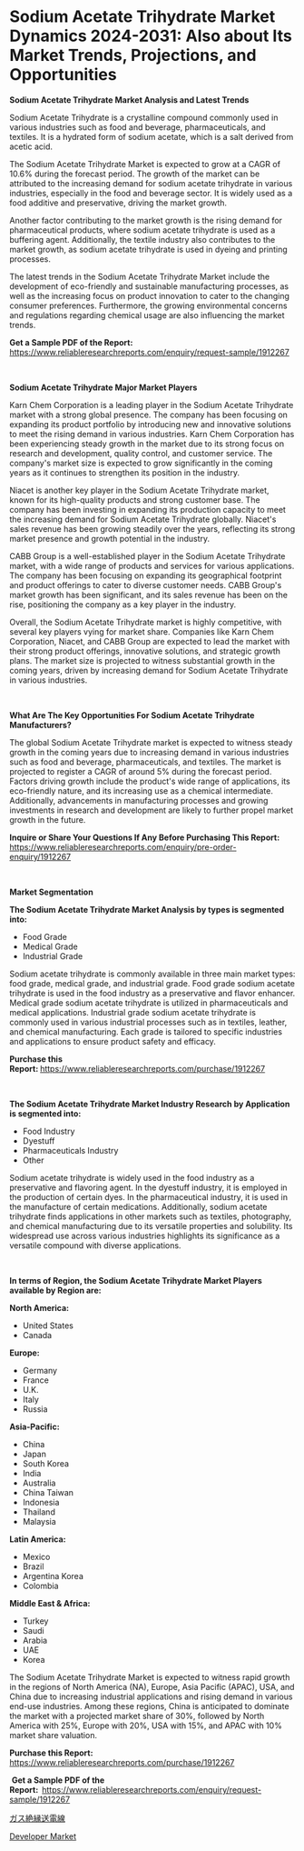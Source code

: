 <p><h1>Sodium Acetate Trihydrate Market Dynamics 2024-2031: Also about Its Market Trends, Projections, and Opportunities</h1></p><p><strong>Sodium Acetate Trihydrate Market Analysis and Latest Trends</strong></p>
<p><p>Sodium Acetate Trihydrate is a crystalline compound commonly used in various industries such as food and beverage, pharmaceuticals, and textiles. It is a hydrated form of sodium acetate, which is a salt derived from acetic acid.</p><p>The Sodium Acetate Trihydrate Market is expected to grow at a CAGR of 10.6% during the forecast period. The growth of the market can be attributed to the increasing demand for sodium acetate trihydrate in various industries, especially in the food and beverage sector. It is widely used as a food additive and preservative, driving the market growth.</p><p>Another factor contributing to the market growth is the rising demand for pharmaceutical products, where sodium acetate trihydrate is used as a buffering agent. Additionally, the textile industry also contributes to the market growth, as sodium acetate trihydrate is used in dyeing and printing processes.</p><p>The latest trends in the Sodium Acetate Trihydrate Market include the development of eco-friendly and sustainable manufacturing processes, as well as the increasing focus on product innovation to cater to the changing consumer preferences. Furthermore, the growing environmental concerns and regulations regarding chemical usage are also influencing the market trends.</p></p>
<p><strong>Get a Sample PDF of the Report:&nbsp;</strong> <a href="https://www.reliableresearchreports.com/enquiry/request-sample/1912267">https://www.reliableresearchreports.com/enquiry/request-sample/1912267</a></p>
<p>&nbsp;</p>
<p><strong>Sodium Acetate Trihydrate Major Market Players</strong></p>
<p><p>Karn Chem Corporation is a leading player in the Sodium Acetate Trihydrate market with a strong global presence. The company has been focusing on expanding its product portfolio by introducing new and innovative solutions to meet the rising demand in various industries. Karn Chem Corporation has been experiencing steady growth in the market due to its strong focus on research and development, quality control, and customer service. The company's market size is expected to grow significantly in the coming years as it continues to strengthen its position in the industry.</p><p>Niacet is another key player in the Sodium Acetate Trihydrate market, known for its high-quality products and strong customer base. The company has been investing in expanding its production capacity to meet the increasing demand for Sodium Acetate Trihydrate globally. Niacet's sales revenue has been growing steadily over the years, reflecting its strong market presence and growth potential in the industry.</p><p>CABB Group is a well-established player in the Sodium Acetate Trihydrate market, with a wide range of products and services for various applications. The company has been focusing on expanding its geographical footprint and product offerings to cater to diverse customer needs. CABB Group's market growth has been significant, and its sales revenue has been on the rise, positioning the company as a key player in the industry.</p><p>Overall, the Sodium Acetate Trihydrate market is highly competitive, with several key players vying for market share. Companies like Karn Chem Corporation, Niacet, and CABB Group are expected to lead the market with their strong product offerings, innovative solutions, and strategic growth plans. The market size is projected to witness substantial growth in the coming years, driven by increasing demand for Sodium Acetate Trihydrate in various industries.</p></p>
<p>&nbsp;</p>
<p><strong>What Are The Key Opportunities For Sodium Acetate Trihydrate Manufacturers?</strong></p>
<p><p>The global Sodium Acetate Trihydrate market is expected to witness steady growth in the coming years due to increasing demand in various industries such as food and beverage, pharmaceuticals, and textiles. The market is projected to register a CAGR of around 5% during the forecast period. Factors driving growth include the product's wide range of applications, its eco-friendly nature, and its increasing use as a chemical intermediate. Additionally, advancements in manufacturing processes and growing investments in research and development are likely to further propel market growth in the future.</p></p>
<p><strong>Inquire or Share Your Questions If Any Before Purchasing This Report:</strong> <a href="https://www.reliableresearchreports.com/enquiry/pre-order-enquiry/1912267">https://www.reliableresearchreports.com/enquiry/pre-order-enquiry/1912267</a></p>
<p>&nbsp;</p>
<p><strong>Market Segmentation</strong></p>
<p><strong>The Sodium Acetate Trihydrate Market Analysis by types is segmented into:</strong></p>
<p><ul><li>Food Grade</li><li>Medical Grade</li><li>Industrial Grade</li></ul></p>
<p><p>Sodium acetate trihydrate is commonly available in three main market types: food grade, medical grade, and industrial grade. Food grade sodium acetate trihydrate is used in the food industry as a preservative and flavor enhancer. Medical grade sodium acetate trihydrate is utilized in pharmaceuticals and medical applications. Industrial grade sodium acetate trihydrate is commonly used in various industrial processes such as in textiles, leather, and chemical manufacturing. Each grade is tailored to specific industries and applications to ensure product safety and efficacy.</p></p>
<p><strong>Purchase this Report:&nbsp;</strong><a href="https://www.reliableresearchreports.com/purchase/1912267">https://www.reliableresearchreports.com/purchase/1912267</a></p>
<p>&nbsp;</p>
<p><strong>The Sodium Acetate Trihydrate Market Industry Research by Application is segmented into:</strong></p>
<p><ul><li>Food Industry</li><li>Dyestuff</li><li>Pharmaceuticals Industry</li><li>Other</li></ul></p>
<p><p>Sodium acetate trihydrate is widely used in the food industry as a preservative and flavoring agent. In the dyestuff industry, it is employed in the production of certain dyes. In the pharmaceutical industry, it is used in the manufacture of certain medications. Additionally, sodium acetate trihydrate finds applications in other markets such as textiles, photography, and chemical manufacturing due to its versatile properties and solubility. Its widespread use across various industries highlights its significance as a versatile compound with diverse applications.</p></p>
<p>&nbsp;</p>
<p><strong>In terms of Region, the Sodium Acetate Trihydrate Market Players available by Region are:</strong></p>
<p>
    <p> <strong> North America: </strong>
        <ul>
            <li>United States</li>
            <li>Canada</li>
        </ul>
        </p> 
    <p> <strong> Europe: </strong>
        <ul>
            <li>Germany</li>
            <li>France</li>
            <li>U.K.</li>
            <li>Italy</li>
            <li>Russia</li>
        </ul>
        </p> 
    <p> <strong> Asia-Pacific: </strong>
        <ul>
            <li>China</li>
            <li>Japan</li>
            <li>South Korea</li>
            <li>India</li>
            <li>Australia</li>
            <li>China Taiwan</li>
            <li>Indonesia</li>
            <li>Thailand</li>
            <li>Malaysia</li>
        </ul>
        </p> 
    <p> <strong> Latin America: </strong>
        <ul>
            <li>Mexico</li>
            <li>Brazil</li>
            <li>Argentina Korea</li>
            <li>Colombia</li>
        </ul>
        </p> 
    <p> <strong> Middle East & Africa: </strong>
        <ul>
            <li>Turkey</li>
            <li>Saudi</li>
            <li>Arabia</li>
            <li>UAE</li>
            <li>Korea</li>
        </ul>
    </p>
    </p>
<p><p>The Sodium Acetate Trihydrate Market is expected to witness rapid growth in the regions of North America (NA), Europe, Asia Pacific (APAC), USA, and China due to increasing industrial applications and rising demand in various end-use industries. Among these regions, China is anticipated to dominate the market with a projected market share of 30%, followed by North America with 25%, Europe with 20%, USA with 15%, and APAC with 10% market share valuation.</p></p>
<p><strong>Purchase this Report: </strong><a href="https://www.reliableresearchreports.com/purchase/1912267">https://www.reliableresearchreports.com/purchase/1912267</a></p>
<p>&nbsp;<strong>Get a Sample PDF of the Report:&nbsp;&nbsp;</strong><a href="https://www.reliableresearchreports.com/enquiry/request-sample/1912267">https://www.reliableresearchreports.com/enquiry/request-sample/1912267</a></p>
<p><strong></strong></p>
<p><p><a href="https://github.com/mohamedbakry57/Market-Research-Report-List-2/blob/main/1955042194126.md">ガス絶縁送電線</a></p><p><a href="https://github.com/JameTravis/Market-Research-Report-List-4/blob/main/developer-market.md">Developer Market</a></p></p>